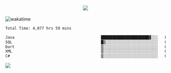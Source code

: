 <h1 align="center">
  <img src="https://readme-typing-svg.herokuapp.com/?font=Righteous&size=35&center=true&vCenter=true&width=500&height=70&duration=4000&lines=Hi!+%F0%9F%91%8B+I%27m+Ali%20Osman!;" />
</h1>


![wakatime](https://wakatime.com/share/@aliosmanoktar/3a8ffe71-6da4-4964-913b-2f09afbe53bf.svg?cache=none)
<!--START_SECTION:waka-->

```txt
Total Time: 4,077 hrs 59 mins

Java                                      █████████████████████▓░░░   87.04 %
SQL                                       █▒░░░░░░░░░░░░░░░░░░░░░░░   05.09 %
Dart                                      ▒░░░░░░░░░░░░░░░░░░░░░░░░   01.70 %
XML                                       ▒░░░░░░░░░░░░░░░░░░░░░░░░   01.57 %
C#                                        ▒░░░░░░░░░░░░░░░░░░░░░░░░   00.85 %
```

<!--END_SECTION:waka-->

<img src="https://profile-counter.glitch.me/aliosmanoktar/count.svg" />

